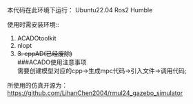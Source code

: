 本代码在此环境下运行：
Ubuntu22.04 Ros2 Humble

使用时需安装环境::
1. ACADOtoolkit  
2. nlopt
3. ~~3. cppAD(已经废除)~~  
###ACADO使用注意事项  
需要创建模型对应的cpp->生成mpc代码->引入文件->调用代码;  

所使用的仿真开源为：
https://github.com/LihanChen2004/rmul24_gazebo_simulator

